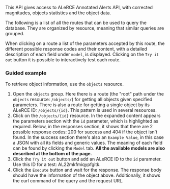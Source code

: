 This API gives access to ALeRCE Annotated Alerts API, with corrected magnitudes, objects statistics and the object data. 

The following is a list of all the routes that can be used to query the database. They are organized by resource, meaning that similar queries are grouped.

When clicking on a route a list of the parameters accepted by this route, the different possible response codes and their content, with a detailed description of each field under `model`, is displayed. Clicking on the `Try it out` button it is possible to interactively test each route.

### Guided example
To retrieve object information, use the `objects` resource.
1. Open the `objects` group.
   Here there is a route (the "root" path under the `objects` resource: `/objects/`) for getting all objects given specified parameters.
   There is also a route for getting a single object by its ALeRCE ID: `/objects/{id}`. This pattern is used in several resources.
2. Click on the `/objects/{id}` resource.
   In the expanded content appears the parameters section with the `id` parameter, which is highlighted as required.
   Below, in the responses section, it shows that there are 2 possible response codes: 200 for success and 404 if the object isn't found. 
   In the success section there's also an `Example Value`, in this case a JSON with all its fields and generic values. 
   The meaning of each field can be found by clicking the `Model` tab.
   **All the available models are also described at the bottom of the page.**
3. Click the `Try it out` button and add an ALeRCE ID to the `id` parameter.
   Use this ID for a test: AL22mkfmiqypfgitk.
4. Click the `Execute` button and wait for the response.
   The response body should have the information of the object above. 
   Additionally, it shows the curl command of the query and the request URL.
